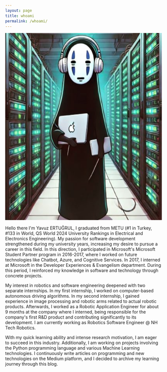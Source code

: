 ```yaml
---
layout: page
title: whoami
permalink: /whoami/
---
```


<img src= "\images\whoami\no_face_v2.jpg" alt="Learning" width="990" height="600">

Hello there I'm Yavuz ERTUĞRUL, I graduated from METU (#1 in Turkey, #133 in World, QS World 2024 University Rankings in Electrical and Electronics Engineering). My passion for software development strengthened during my university years, increasing my desire to pursue a career in this field. In this direction, I participated in Microsoft's Microsoft Student Partner program in 2016-2017, where I worked on future technologies like Chatbot, Azure, and Cognitive Services. In 2017, I interned at Microsoft in the Developer Experiences & Evangelism department. During this period, I reinforced my knowledge in software and technology through concrete projects.

My interest in robotics and software engineering deepened with two separate internships. In my first internship, I worked on computer-based autonomous driving algorithms. In my second internship, I gained experience in image processing and robotic arms related to actual robotic products. Afterwards, I worked as a Robotic Application Engineer for about 9 months at the company where I interned, being responsible for the company's first R&D product and contributing significantly to its development. I am currently working as Robotics Software Engineer @ NH Tech Robotics.

With my quick learning ability and intense research motivation, I am eager to succeed in this industry. Additionally, I am working on projects involving the Python programming language and various Machine Learning technologies. I continuously write articles on programming and new technologies on the Medium platform, and I decided to archive my learning journey through this blog.
